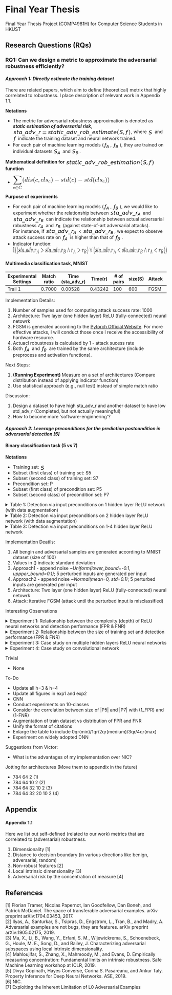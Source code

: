 # Final Year Thesis
Final Year Thesis Project (COMP4981H) for Computer Science Students in HKUST

## Research Questions (RQs)

### RQ1: Can we design a metric to approximate the adversarial robustness efficiently?  

#### _Approach 1: Directly estimate the training dataset_ 

There are related papers, which aim to define (theoretical) metrix that highly correlated to robustness. I place description of relevant work in Appendix 1.1. 

**Notations** <br />

  - The metric for adversarial robustness approximation is denoted as ***static estimation of adversarial risk***, <img src="README_images/sta_adv_r_est_formula.png" align="center" border="0" alt="sta\_adv\_r = static\_adv\_rob\_estimation\big(S, f\big) " width="369" height="21" />, where <img src="README_images/S.png" align="center" border="0" alt="S" width="17" height="15" /> and <img src="README_images/f.png" align="center" border="0" alt="f" width="12" height="19" /> indicate the training dataset and neural network trained. 
  - For each pair of machine learning models (<img src="README_images/f_A.png" align="center" border="0" alt=" f_{A}" width="21" height="19" />, <img src="README_images/f_B.png" align="center" border="0" alt=" f_{B}" width="21" height="19" />), they are trained on individual datasets <img src="README_images/S_A.png" align="center" border="0" alt="S_{A}" width="24" height="18" /> and <img src="README_images/S_B.png" align="center" border="0" alt="S_{B}" width="24" height="18" />.
  
**Mathematical definition for** <img src="README_images/sta_adv_r_est_func.png" align="center" border="0" alt="static\_adv\_rob\_estimation\big(S, f\big)" width="278" height="21" /> **function** <br />

  - <img src="README_images/est_func.png" align="center" border="0" alt="S_{B}" width="300" height="42" />
  
**Purpose of experiments** <br />

  - For each pair of machine learning models (<img src="README_images/f_A.png" align="center" border="0" alt=" f_{A}" width="21" height="19" />, <img src="README_images/f_B.png" align="center" border="0" alt=" f_{B}" width="21" height="19" />), we would like to experiment whether the relationship between <img src="README_images/sta_adv_r_A.png" align="center" border="0" alt="sta\_adv\_r_{A}" width="99" height="19" /> and <img src="README_images/sta_adv_r_B.png" align="center" border="0" alt="sta\_adv\_r_{B}" width="99" height="19" /> can indicate the relationship between actual adversarial robustness <img src="README_images/r_A.png" align="center" border="0" alt="r_{A}" width="21" height="15" /> and <img src="README_images/r_B.png" align="center" border="0" alt="r_{B}" width="21" height="15" /> (against state-of-art adversarial attacks). <br/> For instance, if <img src="README_images/sta_adv_r_A.png" align="center" border="0" alt="sta\_adv\_r_{A}" width="99" height="19" /> < <img src="README_images/sta_adv_r_B.png" align="center" border="0" alt="sta\_adv\_r_{B}" width="99" height="19" />, we expect to observe attack success rate on <img src="README_images/f_A.png" align="center" border="0" alt=" f_{A}" width="21" height="19" /> is higher than that of <img src="README_images/f_B.png" align="center" border="0" alt=" f_{B}" width="21" height="19" />.
  - Indicator function: <img src="README_images/indicator_func.png" align="center" border="0" alt="S_{B}" width="900" height="24" />
  
#### Multimedia classification task, MNIST

Experimental Settings | Match ratio | Time (sta_adv_r) | Time(r) | # of pairs | size(S) | Attack | Defense | eps
--- | --- | --- | --- |--- |--- |--- |--- |--- 
Trail 1 | 0.7000 | 0.00528 | 0.43242 | 100 | 600 | FGSM | None | 0.001  

Implementation Details:
1. Number of samples used for computing attack success rate: 1000
2. Architecture: Two layer (one hidden layer) ReLU (fully-connected) neural netowrk  
3. FGSM is generated according to the [Pytorch Official Website](https://pytorch.org/tutorials/beginner/fgsm_tutorial.html). For more effective attacks, I will conduct those once I receive the accessibility of hardware resource. 
4. Actuacl robustness is calculated by 1 - attack sucess rate 
5. Both <img src="README_images/f_A.png" align="center" border="0" alt=" f_{A}" width="21" height="19" /> and <img src="README_images/f_B.png" align="center" border="0" alt=" f_{B}" width="21" height="19" /> are trained by the same architecture (include preprocess and activation functions). 

Next Steps: 
1. **(Running Experiment)** Measure on a set of architectures (Compare distribution instead of applying indicator function)
2. Use statistical approach (e.g., null test) instead of simple match ratio

Discussion: 
1. Design a dataset to have high sta_adv_r and another dataset to have low std_adv_r (Completed, but not actually meaningful) 
2. How to become more 'software-enginnering'?

#### _Approach 2: Leverage preconditions for the prediction postcondition in adversarial detection [5]_

#### Binary classification task (5 vs 7)

**Notations** <br />

- Training set: <img src="README_images/S.png" align="center" border="0" alt="S" width="17" height="15" />
- Subset (first class) of training set: S5
- Subset (second class) of training set: S7
- Precondition set: P
- Subset (first class) of precondition set: P5
- Subset (second class) of precondition set: P7

<details>
  <summary>Table 1: Detection via input preconditions on 1 hidden layer ReLU network (with data augmentation)</summary>

  ## 
  
  \|S\| | \|S5\| | \|S7\| | \|P5\| | \|P7\| | 1 - FPR | 1 - FNR | Input Augmentation
  --- | --- | --- | --- | --- | --- | --- | ---  
  500 | 227 | 273 | 70.850 (9.358) | 121.430 (15.163) | 64.0 (4.3)% | 34.5 (21.7)% | None 
  3000 (500+2500) | 1362 | 1638 | 289.090 (24.717) | 644.110 (51.828) | 68.0 (3.5)% | 17.5 (12.0)% | Yes (Approach1)
  3000 (500+2500) | 1362 | 1638 | 365.170 (40.151) | 742.320 (93.065) | 68.3 (3.6)% | 14.8 (10.5)% | Yes (Approach2)
  1500 | 674 | 826 | 162.900 (24.819) | 223.570 (38.956) | 79.7 (4.3)% | 65.2 (16.1)% | None
  9000 (1500+7500) | 4044 | 4956 | 574.650 (82.479) | 1090.800 (186.220) | 83.7 (3.6)% | 52.4 (17.2)% | Yes (Approach1)
  9000 (1500+7500) | 4044 | 4956 | 682.920 (102.169) | 1378.340 (216.134) | 84.8 (3.4)% | 45.9 (15.8)% | Yes (Approach2)
  3000 | 1364 | 1636 | 432.980 (93.588) | 738.560 (175.844) | 68.8 (6.5)% | 98.2 (3)% | None 
  18000 (3000+15000) | 8185 | 9815 | 1226.650 (331.550) | 3299.600 (682.530) | 74.5 (5.8)% | 92.7 (6.7)% | Yes (Approach1)
  18000 (3000+15000) | 8185 | 9815 | 1548.330 (359.290) | 3975.600 (833.274) | 74.7 (5.5)% | 89.2 (8.3)% | Yes (Approach2)
  
</details>

<details>
  <summary>Table 2: Detection via input preconditions on 2 hidden layer ReLU network (with data augmentation)</summary>

  ## 

  \|S\| | \|S5\| | \|S7\| | \|P5\| | \|P7\| | 1 - FPR | 1 - FNR | Input Augmentation
  --- | --- | --- | --- | --- | --- | --- | ---  
  500 | 227 | 273 | 99.480 (21.718) | 141.360 (29.135) | 59.1 (9.2)% | 43.2 (21.9)% | None 
  3000 (500+2500) | 1362 | 1638 | 272.770 (63.876) | 469.120 (152.296) | 69.3 (7.3)% | 28.2 (16.0)% | Yes (Approach1)
  3000 (500+2500) | 1362 | 1638 | 338.890 (97.934) | 584.250 (181.626) | 68.0 (8.8)% | 28.2 (14.9)% | Yes (Approach2)
  1500 | 674 | 826 | 200.250 (52.630) | 262.800 (58.982) | 77.7 (5.8)% | 79.9 (19.8)% | None 
  9000 (1500+7500) | 4044 | 4956 | 524.450 (161.528) | 914.390 (239.864) | 82.9 (5.3)% | 64.7 (22.9)% | Yes (Approach1)
  9000 (1500+7500) | 4044 | 4956 | 651.990 (205.734) | 1189.720 (363.669) | 82.9 (5.8)% | 58.7 (19.8)% | Yes (Approach2)
  3000 | 1364 | 1636 | 463.520 (100.624) | 674.400 (170.379) | 71.4 (6.6)% | 99.1 (2.1)% | None
  18000 (3000+15000) | 8185 | 9815 | 1205.820 (332.480) | 2549.280 (701.297) | 76.0 (6.3)% | 95.6 (6.9)% | Yes (Approach1)
  18000 (3000+15000) | 8185 | 9815 | 1427.990 (383.569) | 3360.290 (995.905) | 76.0 (7.4)% | 91.7 (8.3)% | Yes (Approach2)

</details>

<details>
  <summary>Table 3: Detection via input preconditions on 1-4 hidden layer ReLU network</summary>

  ## 

  \|S\| | \|S5\|/\|S7\| | \|P5\| | \|P7\| | 1 - FPR | 1 - FNR | Input Augmentation | num of hidden layers
  --- | --- | --- | --- | --- | --- | --- | ---
  500 | 227/273 | 70.850 (9.358) | 121.430 (15.163) | 64.0 (4.3)% | 34.5 (21.7)% | None | 1
  500 | 227/273 | 99.480 (21.718) | 141.360 (29.135) | 59.1 (9.2)% | 43.2 (21.9)% | None | 2
  500 | 227/273 | 102.490 (22.727) | 126.320 (29.038) | 60.4 (8.6)% | 68.5 (21.1)% | None | 3
  500 | 227/273 | 97.380 (26.759) | 114.860 (34.343) | 63.6 (9.5)% | 72.6 (24.6)% | None | 4
  1500 | 674/826 | 162.900 (24.819) | 223.570 (38.956) | 79.7 (4.3)% | 65.2 (16.1)% | None | 1
  1500 | 674/826 | 200.250 (52.630) | 262.800 (58.982) | 77.7 (5.8)% | 79.9 (19.8)% | None | 2
  1500 | 674/826 | 204.580 (58.297) | 299.240 (96.728) | 73.7 (7.2)% | 94.0 (14.7)% | None | 3
  1500 | 674/826 | 205.300 (54.620) | 268.710 (80.692) | 74.5 (6.9)% | 98.6 (4.3)% | None | 4
  3000 | 1364/1636 | 432.980 (93.588) | 738.560 (175.844) | 68.8 (6.5)% | 98.2 (3)% | None | 1
  3000 | 1364/1636 | 463.520 (100.624) | 674.400 (170.379) | 71.4 (6.6)% | 99.1 (2.1)% | None | 2
  3000 | 1364/1636 | 502.220 (123.755) | 644.740 (170.400) | 70.7 (7.0)% | 99.96 (0.2)% | None | 3
  3000 | 1364/1636 | 523.530 (136.136) | 652.190 (203.043) | 69.8 (6.3)% | 99.91 (0.3)% | None | 4
</details>

Implementation Deatils:
1. All bengin and adversarial samples are generated according to MNIST dataset (size of 100)
2. Values in () indicate standard deviation 
3. Approach1 - append noise _~Uniform(lower_bound=-0.1, uppper_bound=0.1)_; 5 perturbed inputs are generated per input 
4. Approach2 - append noise _~Normal(mean=0, std=0.1)_; 5 perturbed inputs are generated per input 
5. Architecture: Two layer (one hidden layer) ReLU (fully-connected) neural netowrk  
6. Attack: iterative FGSM (attack until the perturbed input is misclassified)

Interesting Observations
<details>
  <summary>Experiment 1: Relationship between the complexity (depth) of ReLU neural networks and detection performance (FPR & FNR)</summary>
  
  Note that only leverage the first ReLU layer, which consists of 64 neurons for all models. 

  <div align="center">
  FPR & FNR of adversarial detection among ReLU neural networks with various depth (|S| = 500) 
  </div>
  <img src="Images/Exp1/exp1_500.png" align="center" border="0" width="1200" height="170"/>
  <div align="center">
  FPR & FNR of adversarial detection among ReLU neural networks with various depth (|S| = 1500) 
  </div>
  <img src="Images/Exp1/exp1_1500.png" align="center" border="0" width="1200" height="170"/>
  <div align="center">
  FPR & FNR of adversarial detection among ReLU neural networks with various depth (|S| = 3500) 
  </div>
  <img src="Images/Exp1/exp1_3000.png" align="center" border="0" width="1200" height="170"/>
  
</details>

<details>
  <summary>Experiment 2: Relationship between the size of training set and detection performance (FPR & FNR)</summary>
  
  <div align="center">
  FPR & FNR of adversarial detection among ReLU neural networks trained with various |S| (# of hidden layers = 1) 
  </div>
  <img src="Images/Exp2/exp2_1.png" align="center" border="0" width="1200" height="170"/>
  <div align="center">
  FPR & FNR of adversarial detection among ReLU neural networks trained with various |S| (# of hidden layers = 2) 
  </div>
  <img src="Images/Exp2/exp2_2.png" align="center" border="0" width="1200" height="170"/>
  <div align="center">
  FPR & FNR of adversarial detection among ReLU neural networks trained with various |S| (# of hidden layers = 3) 
  </div>
  <img src="Images/Exp2/exp2_3.png" align="center" border="0" width="1200" height="170"/>
  <div align="center">
  FPR & FNR of adversarial detection among ReLU neural networks trained with various |S| (# of hidden layers = 4) 
  </div>
  <img src="Images/Exp2/exp2_4.png" align="center" border="0" width="1200" height="170"/>  
  
</details>

<details>
  <summary>Experiment 3: Case study on multiple hidden layers ReLU neural networks</summary>
  
  Do we actually need to use every layer to achieve promising AEDR (Adversarial Example Detection Rate)? 
  - Based on 4 hidden layers networks, investigate the performance by using different combination of layer provenance. 
  - l1, l1+l2, l1+l2+l3, l1+l2+l3+l4, l2, l2+l3, ...
  
</details>

<details>
  <summary>Experiment 4: Case study on convolutional network</summary>
  
  (study NIC on CNN)
  
</details>

Trivial
- None

To-Do 
- Update all h=3 & h=4
- Update all figures in exp1 and exp2
- CNN 
- Conduct experiments on 10-classes 
- Consider the correlation between size of |P5| and |P7| with (1_FPR) and (1-FNR)
- Augmentation of train dataset vs distribution of FPR and FNR
- Unify the format of citations
- Enlarge the table to include 0qr(min)/1qr/2qr(medium)/3qr/4qr(max)
- Experiment on widely adopted DNN

Suggestions from Victor:
- What is the advantages of my implementation over NIC?

Jotting for architectures (Move them to appendix in the future)
- 784 64 2 (1)
- 784 64 10 2 (2)
- 784 64 32 10 2 (3)
- 784 64 32 20 10 2 (4)

## Appendix 

#### Appendix 1.1 
Here we list out self-defined (related to our work) metrics that are correlated to (adversarial) robustness. 

1. Dimensionality [1]
2. Distance to decision boundary (in various directions like benign, adversarial, random)
3. Non-robust features [2]
4. Local intrinsic dimensionality [3]
5. Adversarial risk by the concentration of measure [4]

## References 

[1] Florian Tramer, Nicolas Papernot, Ian Goodfellow, Dan Boneh, and Patrick McDaniel. The space of transferable adversarial examples. arXiv preprint arXiv:1704.03453, 2017. <br />
[2] Ilyas, A., Santurkar, S., Tsipras, D., Engstrom, L., Tran, B., and Madry, A. Adversarial examples are not bugs, they are features. arXiv preprint arXiv:1905.02175, 2019. <br />
[3] Ma, X., Li, B., Wang, Y., Erfani, S. M., Wijewickrema, S., Schoenebeck, G., Houle, M. E., Song, D., and Bailey, J. Characterizing adversarial subspaces using local intrinsic dimensionality. <br />
[4] Mahloujifar, S., Zhang, X., Mahmoody, M., and Evans, D. Empirically measuring concentration: Fundamental limits on intrinsic robustness. Safe Machine Learning workshop at ICLR, 2019. <br />
[5] Divya Gopinath, Hayes Converse, Corina S. Pasareanu, and Ankur Taly. Property Inference for Deep Neural Networks. ASE, 2019. <br />
[6] NIC. <br />
[7] Exploiting the Inherent Limitation of L0 Adversarial Examples <br />

